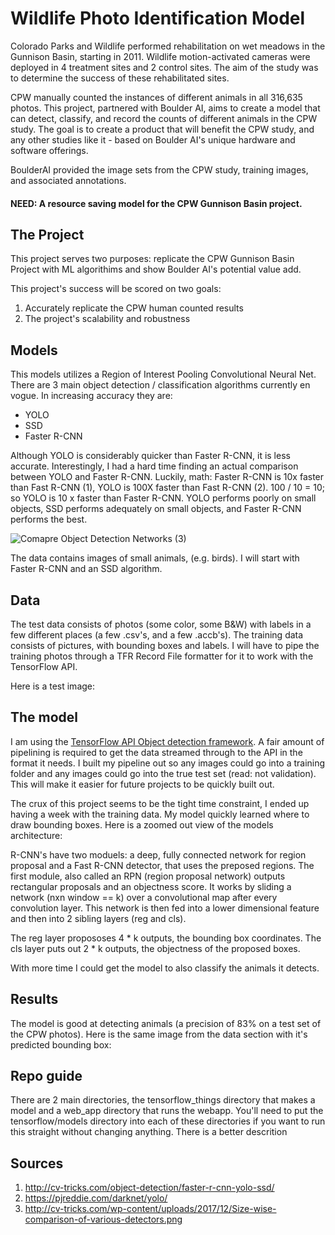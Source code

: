 # Wildlife Photo Identification Model

Colorado Parks and Wildlife performed rehabilitation on wet meadows in the Gunnison Basin, starting in 2011. Wildlife motion-activated cameras were deployed in 4 treatment sites and 2 control sites. The aim of the study was to determine the success of these rehabilitated sites.

CPW manually counted the instances of different animals in all 316,635 photos. This project, partnered with Boulder AI, aims to create a model that can detect, classify, and record the counts of different animals in the CPW study. The goal is to create a product that will benefit the CPW study, and any other studies like it - based on Boulder AI's unique hardware and software offerings.

BoulderAI provided the image sets from the CPW study, training images, and associated annotations. 

#### NEED: A resource saving model for the CPW Gunnison Basin project.

## The Project

This project serves two purposes: replicate the CPW Gunnison Basin Project with ML algorithims and show Boulder AI's potential value add.

This project's success will be scored on two goals:
1) Accurately replicate the CPW human counted results
2) The project's scalability and robustness

## Models

This models utilizes a Region of Interest Pooling Convolutional Neural Net. There are 3 main object detection / classification algorithms currently en vogue. In increasing accuracy they are:
 - YOLO
 - SSD
 - Faster R-CNN

Although YOLO is considerably quicker than Faster R-CNN, it is less accurate. Interestingly, I had a hard time finding an actual comparison between YOLO and Faster R-CNN. Luckily, math: Faster R-CNN is 10x faster than Fast R-CNN (1), YOLO is 100X faster than Fast R-CNN (2). 100 / 10 = 10; so YOLO is 10 x faster than Faster R-CNN. YOLO performs poorly on small objects, SSD performs adequately on small objects, and Faster R-CNN performs the best.

![Comapre Object Detection Networks](http://cv-tricks.com/wp-content/uploads/2017/12/Size-wise-comparison-of-various-detectors.png)
(3)

The data contains images of small animals, (e.g. birds). I will start with Faster R-CNN and an SSD algorithm.

## Data

The test data consists of photos (some color, some B&W) with labels in a few different places (a few .csv's, and a few .accb's).
The training data consists of pictures, with bounding boxes and labels. I will have to pipe the training photos through a TFR Record File formatter for it to work with the TensorFlow API. 

Here is a test image:



## The model

I am using the [TensorFlow API Object detection framework](https://github.com/tensorflow/models/tree/master/research/object_detection). A fair amount of pipelining is required to get the data streamed through to the API in the format it needs. I built my pipeline out so any images could go into a training folder and any images could go into the true test set (read: not validation). This will make it easier for future projects to be quickly built out.

The crux of this project seems to be the tight time constraint, I ended up having a week with the training data. My model quickly learned where to draw bounding boxes. Here is a zoomed out view of the models architecture:


R-CNN's have two moduels: a deep, fully connected network for region proposal and a Fast R-CNN detector, that uses the preposed regions. The first module, also called an RPN (region proposal network) outputs rectangular proposals and an objectness score. It works by sliding a network (nxn window == k) over a convolutional map after every convolution layer. This network is then fed into a lower dimensional feature and then into 2 sibling layers (reg and cls).

The reg layer propososes 4 * k outputs, the bounding box coordinates. The cls layer puts out 2 * k outputs, the objectness of the proposed boxes. 

With more time I could get the model to also classify the animals it detects.

## Results

The model is good at detecting animals (a precision of 83% on a test set of the CPW photos). Here is the same image from the data section with it's predicted bounding box:

## Repo guide

There are 2 main directories, the tensorflow_things directory that makes a model and a web_app directory that runs the webapp. You'll need to put the tensorflow/models directory into each of these directories if you want to run this straight without changing anything. There is a better descrition 

## Sources

1) http://cv-tricks.com/object-detection/faster-r-cnn-yolo-ssd/
2) https://pjreddie.com/darknet/yolo/
3) http://cv-tricks.com/wp-content/uploads/2017/12/Size-wise-comparison-of-various-detectors.png
